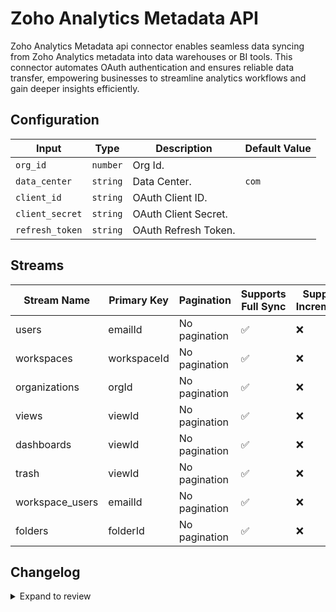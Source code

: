 # Zoho Analytics Metadata API
Zoho Analytics Metadata api connector enables seamless data syncing from Zoho Analytics metadata into data warehouses or BI tools. This connector automates OAuth authentication and ensures reliable data transfer, empowering businesses to streamline analytics workflows and gain deeper insights efficiently.

## Configuration

| Input | Type | Description | Default Value |
|-------|------|-------------|---------------|
| `org_id` | `number` | Org Id.  |  |
| `data_center` | `string` | Data Center.  | `com` |
| `client_id` | `string` | OAuth Client ID.  |  |
| `client_secret` | `string` | OAuth Client Secret.  |  |
| `refresh_token` | `string` | OAuth Refresh Token.  |  |

## Streams
| Stream Name | Primary Key | Pagination | Supports Full Sync | Supports Incremental |
|-------------|-------------|------------|---------------------|----------------------|
| users | emailId | No pagination | ✅ |  ❌  |
| workspaces | workspaceId | No pagination | ✅ |  ❌  |
| organizations | orgId | No pagination | ✅ |  ❌  |
| views | viewId | No pagination | ✅ |  ❌  |
| dashboards | viewId | No pagination | ✅ |  ❌  |
| trash | viewId | No pagination | ✅ |  ❌  |
| workspace_users | emailId | No pagination | ✅ |  ❌  |
| folders | folderId | No pagination | ✅ |  ❌  |

## Changelog

<details>
  <summary>Expand to review</summary>

| Version          | Date              | Pull Request | Subject        |
|------------------|-------------------|--------------|----------------|
| 0.0.6 | 2025-01-18 | [51930](https://github.com/airbytehq/airbyte/pull/51930) | Update dependencies |
| 0.0.5 | 2025-01-11 | [51462](https://github.com/airbytehq/airbyte/pull/51462) | Update dependencies |
| 0.0.4 | 2024-12-28 | [50837](https://github.com/airbytehq/airbyte/pull/50837) | Update dependencies |
| 0.0.3 | 2024-12-21 | [50384](https://github.com/airbytehq/airbyte/pull/50384) | Update dependencies |
| 0.0.2 | 2024-12-14 | [49450](https://github.com/airbytehq/airbyte/pull/49450) | Update dependencies |
| 0.0.1 | 2024-11-07 | | Initial release by [@bishalbera](https://github.com/bishalbera) via Connector Builder |

</details>
